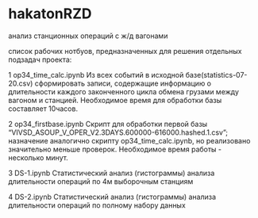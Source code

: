 # hakatonRZD
анализ станционных операций с ж/д вагонами

список рабочих нотбуов, предназначенных для решения отдельных подзадач проекта:

1
op34_time_calc.ipynb
Из всех событий в исходной базе(statistics-07-20.csv) сформировать записи, содержащие информацию о длительности каждого законченного цикла обмена грузами между вагоном и станцией. Необходимое время для обработки базы составляет 10часов.

2
op34_firstbase.ipynb
Скрипт для обработки первой базы “VIVSD_ASOUP_V_OPER_V2.3DAYS.600000-616000.hashed.1.csv”; 
назначение аналогично скрипту op34_time_calc.ipynb, но реализовано значительно меньше проверок. Необходимое время работы - несколько минут.
 
3
DS-1.ipynb
Статистический анализ (гистограммы) анализа длительности операций по 4м выборочным станциям
 
4
DS-2.ipynb
Статистический анализ (гистограммы) анализа длительности операций по полному набору данных

